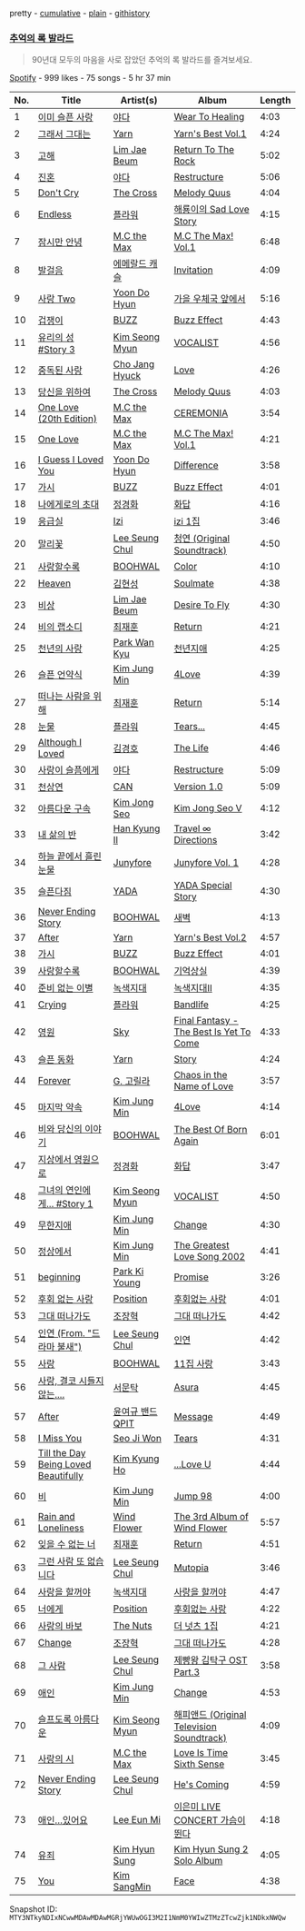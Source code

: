 pretty - [cumulative](/playlists/cumulative/37i9dQZF1DX53hLvTvX3eQ.md) - [plain](/playlists/plain/37i9dQZF1DX53hLvTvX3eQ) - [githistory](https://github.githistory.xyz/mackorone/spotify-playlist-archive/blob/main/playlists/plain/37i9dQZF1DX53hLvTvX3eQ)

### [추억의 록 발라드](https://open.spotify.com/playlist/37i9dQZF1DX53hLvTvX3eQ)

> 90년대 모두의 마음을 사로 잡았던 추억의 록 발라드를 즐겨보세요.

[Spotify](https://open.spotify.com/user/spotify) - 999 likes - 75 songs - 5 hr 37 min

| No. | Title | Artist(s) | Album | Length |
|---|---|---|---|---|
| 1 | [이미 슬픈 사랑](https://open.spotify.com/track/4OKJVnIyO8KRq182dstNOI) | [야다](https://open.spotify.com/artist/3YB77fanbqqyPS7NstYpOE) | [Wear To Healing](https://open.spotify.com/album/2AnkRwvtuLl5DwmrwSRndo) | 4:03 |
| 2 | [그래서 그대는](https://open.spotify.com/track/5aVuzoktGBQRedWuHqRhLC) | [Yarn](https://open.spotify.com/artist/3226f2U0gI31nf1pUdNO8t) | [Yarn's Best Vol.1](https://open.spotify.com/album/43fHwMitZWvkOAN4aeI4jP) | 4:24 |
| 3 | [고해](https://open.spotify.com/track/1cEODRpsqyAvzQvYJnDcGu) | [Lim Jae Beum](https://open.spotify.com/artist/7cYFopPCh8aSpBHANLgLaV) | [Return To The Rock](https://open.spotify.com/album/4zDVnS4MFbmPNteEQBknoB) | 5:02 |
| 4 | [진혼](https://open.spotify.com/track/2BxUjHQRrYX82cP3wDvOTU) | [야다](https://open.spotify.com/artist/3YB77fanbqqyPS7NstYpOE) | [Restructure](https://open.spotify.com/album/6NEUkvavXv0GoJYxWPpfLp) | 5:06 |
| 5 | [Don't Cry](https://open.spotify.com/track/5wJOqoOsEqJWoHaisUpDVV) | [The Cross](https://open.spotify.com/artist/5iWp4nvZ8u0DxQjVIidCuC) | [Melody Quus](https://open.spotify.com/album/6Nb2dANlImyX56CsWHxDEW) | 4:04 |
| 6 | [Endless](https://open.spotify.com/track/1OzCTRwO4znqWZsPJZpRSt) | [플라워](https://open.spotify.com/artist/5sp44iOiTOC0lXmN8zMRaT) | [해룡이의 Sad Love Story](https://open.spotify.com/album/7KFnrJoRlzphnYp2tZefaS) | 4:15 |
| 7 | [잠시만 안녕](https://open.spotify.com/track/7fyEwJts3Fv2D4MIt5I1M9) | [M.C the Max](https://open.spotify.com/artist/3MaRWfwKpbYnkYHC5gRKYo) | [M.C The Max! Vol.1](https://open.spotify.com/album/0FPzOi7YqDtrJAqnfq3O4T) | 6:48 |
| 8 | [발걸음](https://open.spotify.com/track/7JN8HvhCflgYz0ZqZeoljj) | [에메랄드 캐슬](https://open.spotify.com/artist/7zPGoXRG2xvV99yRfzM3Yp) | [Invitation](https://open.spotify.com/album/1E1VNOZbbsnKxEpRgXP5Jd) | 4:09 |
| 9 | [사랑 Two](https://open.spotify.com/track/5EGZGkg7DuToUdEa88W2xQ) | [Yoon Do Hyun](https://open.spotify.com/artist/6KsmQPHXE3qhzNNBPSZ0eB) | [가을 우체국 앞에서](https://open.spotify.com/album/78rKb6IVqCQRpfQPBJwKTt) | 5:16 |
| 10 | [겁쟁이](https://open.spotify.com/track/6Ef8tkhiFOOFOAeaQBFqtA) | [BUZZ](https://open.spotify.com/artist/4SdXXEHKFa5NSoh10QxeN2) | [Buzz Effect](https://open.spotify.com/album/5x4zrXuHdIusSB0umnih8n) | 4:43 |
| 11 | [유리의 성 \#Story 3](https://open.spotify.com/track/578HuRRS0tFvtYhs3t8vwc) | [Kim Seong Myun](https://open.spotify.com/artist/5svaD2IpOu7m6NB8k6k1Kp) | [VOCALIST](https://open.spotify.com/album/1gtjK8tx9l5vt5QooJcy6N) | 4:56 |
| 12 | [중독된 사랑](https://open.spotify.com/track/5NtAjS4i0wEFK0lvvuSAVb) | [Cho Jang Hyuck](https://open.spotify.com/artist/7KbzPMRhUFtaSynZ4Oim5Q) | [Love](https://open.spotify.com/album/3OXMz0E7sNDCEtiB4xNNkf) | 4:26 |
| 13 | [당신을 위하여](https://open.spotify.com/track/5qTEVUFXNLwFtbwZiNiVwZ) | [The Cross](https://open.spotify.com/artist/5iWp4nvZ8u0DxQjVIidCuC) | [Melody Quus](https://open.spotify.com/album/6Nb2dANlImyX56CsWHxDEW) | 4:03 |
| 14 | [One Love \(20th Edition\)](https://open.spotify.com/track/6jg7fiZTt7tLeSXRSsAzqK) | [M.C the Max](https://open.spotify.com/artist/3MaRWfwKpbYnkYHC5gRKYo) | [CEREMONIA](https://open.spotify.com/album/2tb2AzY9uac3ND3Wf8RQPL) | 3:54 |
| 15 | [One Love](https://open.spotify.com/track/5alMW854ShjDbupOJtaNKC) | [M.C the Max](https://open.spotify.com/artist/3MaRWfwKpbYnkYHC5gRKYo) | [M.C The Max! Vol.1](https://open.spotify.com/album/0FPzOi7YqDtrJAqnfq3O4T) | 4:21 |
| 16 | [I Guess I Loved You](https://open.spotify.com/track/1w2hClDL1xH4FPZIipZ1FJ) | [Yoon Do Hyun](https://open.spotify.com/artist/6KsmQPHXE3qhzNNBPSZ0eB) | [Difference](https://open.spotify.com/album/36HKeRjDoczel62iwy3z75) | 3:58 |
| 17 | [가시](https://open.spotify.com/track/7csMuPqdOPaFKby0AoRYL5) | [BUZZ](https://open.spotify.com/artist/4SdXXEHKFa5NSoh10QxeN2) | [Buzz Effect](https://open.spotify.com/album/5x4zrXuHdIusSB0umnih8n) | 4:01 |
| 18 | [나에게로의 초대](https://open.spotify.com/track/36me6gJ2obYpfKc3YKXECM) | [정경화](https://open.spotify.com/artist/1yjdL7icFOQ3QlPReSiCfN) | [화답](https://open.spotify.com/album/47uDR8Nz6SEgOK6sKZUTld) | 4:16 |
| 19 | [응급실](https://open.spotify.com/track/5XVEx1pTUR4T7ABtXoGGxx) | [Izi](https://open.spotify.com/artist/4PPkRMbw2jIs7flJkl4okf) | [izi 1집](https://open.spotify.com/album/1KTUBQHfKhX9F2X01sqEO8) | 3:46 |
| 20 | [말리꽃](https://open.spotify.com/track/1RU6gAnZSoxAE1pYTE7cfh) | [Lee Seung Chul](https://open.spotify.com/artist/5Ecf8RR2UWFAvyeItabffF) | [청연 \(Original Soundtrack\)](https://open.spotify.com/album/51Up0SNMGyG6lWKPM7bJ5X) | 4:50 |
| 21 | [사랑할수록](https://open.spotify.com/track/30GH7aoSEBD9YmgSy83K85) | [BOOHWAL](https://open.spotify.com/artist/2LtEDRKi75vGtsfdy205jX) | [Color](https://open.spotify.com/album/5jzebpTutPXBN69mZOwzQy) | 4:10 |
| 22 | [Heaven](https://open.spotify.com/track/7uo6d7vlvaWZVeoiMCZmsN) | [김현성](https://open.spotify.com/artist/05HCRWM8qQ2JHQrciIpX8p) | [Soulmate](https://open.spotify.com/album/3FSFtyCOyHHDXbaqBsK3sa) | 4:38 |
| 23 | [비상](https://open.spotify.com/track/6YZQnBMOVFYsUERkP1BjsM) | [Lim Jae Beum](https://open.spotify.com/artist/7cYFopPCh8aSpBHANLgLaV) | [Desire To Fly](https://open.spotify.com/album/1t2xBGmp2yQKnQEdf6omH3) | 4:30 |
| 24 | [비의 랩소디](https://open.spotify.com/track/0zXc1HfRIwrf7j2vcvDAjN) | [최재훈](https://open.spotify.com/artist/5dL3HWKQaQBnqhIDsMZQBB) | [Return](https://open.spotify.com/album/4tFPCuB69IGx1YyvrhNwEV) | 4:21 |
| 25 | [천년의 사랑](https://open.spotify.com/track/29FS4aopbu0HWQ2GSFalvy) | [Park Wan Kyu](https://open.spotify.com/artist/3QUst1HlAmRuM48c5n5HSB) | [천년지애](https://open.spotify.com/album/3TQXaDuauGf8syAkPbYrex) | 4:25 |
| 26 | [슬픈 언약식](https://open.spotify.com/track/01V3UPOp55CbF598WEcsqS) | [Kim Jung Min](https://open.spotify.com/artist/3SqnTAwj36AgFDT1XVIPD8) | [4Love](https://open.spotify.com/album/6TcJ8I4bTBO8924wOksjUI) | 4:39 |
| 27 | [떠나는 사람을 위해](https://open.spotify.com/track/0dzHoRuNcbnreUXVscCnCV) | [최재훈](https://open.spotify.com/artist/5dL3HWKQaQBnqhIDsMZQBB) | [Return](https://open.spotify.com/album/4tFPCuB69IGx1YyvrhNwEV) | 5:14 |
| 28 | [눈물](https://open.spotify.com/track/4DSuNseoQlb4X4sGamoxWP) | [플라워](https://open.spotify.com/artist/5sp44iOiTOC0lXmN8zMRaT) | [Tears...](https://open.spotify.com/album/3lDr0DTjFagZN5zl3GdD7z) | 4:45 |
| 29 | [Although I Loved](https://open.spotify.com/track/4RiuKTTcuau1U7u3XdYQuP) | [김경호](https://open.spotify.com/artist/25Qd17778cR6eX2fnHBfig) | [The Life](https://open.spotify.com/album/2whTv68Bl5aELGjqok13yu) | 4:46 |
| 30 | [사랑이 슬픔에게](https://open.spotify.com/track/41IpMIfSgmj3lIsFEvlYzd) | [야다](https://open.spotify.com/artist/3YB77fanbqqyPS7NstYpOE) | [Restructure](https://open.spotify.com/album/6NEUkvavXv0GoJYxWPpfLp) | 5:09 |
| 31 | [천상연](https://open.spotify.com/track/5WQwhK2KLfWJDVDznuedLN) | [CAN](https://open.spotify.com/artist/2c1h7Xz5KxOeVuwfz8HTGQ) | [Version 1.0](https://open.spotify.com/album/1IpzCpS2L0ooCeFxRTXhko) | 5:09 |
| 32 | [아름다운 구속](https://open.spotify.com/track/5CE7Q33bONpzjgKAjRkDxv) | [Kim Jong Seo](https://open.spotify.com/artist/1Z6Sy2Tn7jFqqPAPIAVMB1) | [Kim Jong Seo Ⅴ](https://open.spotify.com/album/4eKFy8EDH3HrAU6G0AOEp3) | 4:12 |
| 33 | [내 삶의 반](https://open.spotify.com/track/0oTMCJxeuH8meBJ81cHubn) | [Han Kyung Il](https://open.spotify.com/artist/1QWsO985ZVETFz5Odn4spA) | [Travel ∞ Directions](https://open.spotify.com/album/3i1AS6MZNPsORiHrJYTHgb) | 3:42 |
| 34 | [하늘 끝에서 흘린 눈물](https://open.spotify.com/track/1REeGczWfqbhmL3Zs78d6c) | [Junyfore](https://open.spotify.com/artist/51W8NJbaiFYuFIuo5FqOUg) | [Junyfore Vol\. 1](https://open.spotify.com/album/4CrJGXadzkdSYBChVp3I7X) | 4:28 |
| 35 | [슬픈다짐](https://open.spotify.com/track/0pOYkxWC3WgpEye5funfNm) | [YADA](https://open.spotify.com/artist/3hqrD2WfonDCMuXyfl0uTB) | [YADA Special Story](https://open.spotify.com/album/0yEfxrdo0oWEEUvCGRZ2m3) | 4:30 |
| 36 | [Never Ending Story](https://open.spotify.com/track/0yamqkAFAmpdLNVcmJLSo8) | [BOOHWAL](https://open.spotify.com/artist/2LtEDRKi75vGtsfdy205jX) | [새벽](https://open.spotify.com/album/4nc43iXhWaylkGhKdVsKyH) | 4:13 |
| 37 | [After](https://open.spotify.com/track/10YIPF9BxcR2Imaobfw5Dg) | [Yarn](https://open.spotify.com/artist/3226f2U0gI31nf1pUdNO8t) | [Yarn's Best Vol.2](https://open.spotify.com/album/5ddcpuDRgCszh3fqQiayaE) | 4:57 |
| 38 | [가시](https://open.spotify.com/track/7csMuPqdOPaFKby0AoRYL5) | [BUZZ](https://open.spotify.com/artist/4SdXXEHKFa5NSoh10QxeN2) | [Buzz Effect](https://open.spotify.com/album/5x4zrXuHdIusSB0umnih8n) | 4:01 |
| 39 | [사랑할수록](https://open.spotify.com/track/5R7CMPvfSM0RdBYTFuKlDt) | [BOOHWAL](https://open.spotify.com/artist/2LtEDRKi75vGtsfdy205jX) | [기억상실](https://open.spotify.com/album/6fQp1ErGeFDBpDXJjkWgsF) | 4:39 |
| 40 | [준비 없는 이별](https://open.spotify.com/track/7CSmwiPhtzLt03ZiLCGmlv) | [녹색지대](https://open.spotify.com/artist/7fi5KGkFM55KpMQ80TsAhn) | [녹색지대Ⅱ](https://open.spotify.com/album/2XfaQQmsFw92v1kooahFxg) | 4:35 |
| 41 | [Crying](https://open.spotify.com/track/0TuU81Gdgr7fc8w0Ztt2iO) | [플라워](https://open.spotify.com/artist/5sp44iOiTOC0lXmN8zMRaT) | [Bandlife](https://open.spotify.com/album/7lHhvMAK71MO4p94IZ5x3b) | 4:25 |
| 42 | [영원](https://open.spotify.com/track/7Fi8gr20s1CngYWJFUL27m) | [Sky](https://open.spotify.com/artist/0NevTvfjHPhYiQrogBXrqj) | [Final Fantasy \-The Best Is Yet To Come](https://open.spotify.com/album/5iIizqydJAR7YYItY7kSwe) | 4:33 |
| 43 | [슬픈 동화](https://open.spotify.com/track/1IpOlgbX2B8QB0GnT8DUP1) | [Yarn](https://open.spotify.com/artist/3226f2U0gI31nf1pUdNO8t) | [Story](https://open.spotify.com/album/3R14DVB66J9xkdzQiaDRGj) | 4:24 |
| 44 | [Forever](https://open.spotify.com/track/3DzzBD3RoBWZaNWCmJyTVw) | [G\. 고릴라](https://open.spotify.com/artist/1nEP0V9Zqiwdm5W1Vg5dpL) | [Chaos in the Name of Love](https://open.spotify.com/album/0H38zdnhKGgNC7xc3iACF4) | 3:57 |
| 45 | [마지막 약속](https://open.spotify.com/track/7uaTKyXRjGCFpNDRsdVYC9) | [Kim Jung Min](https://open.spotify.com/artist/3SqnTAwj36AgFDT1XVIPD8) | [4Love](https://open.spotify.com/album/6TcJ8I4bTBO8924wOksjUI) | 4:14 |
| 46 | [비와 당신의 이야기](https://open.spotify.com/track/4YvWV2TfZkrUYS6Th28iKB) | [BOOHWAL](https://open.spotify.com/artist/2LtEDRKi75vGtsfdy205jX) | [The Best Of Born Again](https://open.spotify.com/album/4rvxxZJ12vnJgPLCsIM2AN) | 6:01 |
| 47 | [지상에서 영원으로](https://open.spotify.com/track/4bEnSLRsxT4QrNFGAzJUoE) | [정경화](https://open.spotify.com/artist/1yjdL7icFOQ3QlPReSiCfN) | [화답](https://open.spotify.com/album/47uDR8Nz6SEgOK6sKZUTld) | 3:47 |
| 48 | [그녀의 연인에게..\. \#Story 1](https://open.spotify.com/track/4uNF79VtjMAbnpQKCPn5Oz) | [Kim Seong Myun](https://open.spotify.com/artist/5svaD2IpOu7m6NB8k6k1Kp) | [VOCALIST](https://open.spotify.com/album/1gtjK8tx9l5vt5QooJcy6N) | 4:50 |
| 49 | [무한지애](https://open.spotify.com/track/65wO72NHw8YmV6Il8je0Ml) | [Kim Jung Min](https://open.spotify.com/artist/3SqnTAwj36AgFDT1XVIPD8) | [Change](https://open.spotify.com/album/1qfwLENLIMv3t3m6Rcnf7n) | 4:30 |
| 50 | [정상에서](https://open.spotify.com/track/03W1W2txKt53LhfiRFyjas) | [Kim Jung Min](https://open.spotify.com/artist/3SqnTAwj36AgFDT1XVIPD8) | [The Greatest Love Song 2002](https://open.spotify.com/album/6FQufulNo3K8qdln60tudg) | 4:41 |
| 51 | [beginning](https://open.spotify.com/track/2BtlbxJF9yfPNbza29VmoR) | [Park Ki Young](https://open.spotify.com/artist/2wAjuE3pVtauK8ZQ2p4SXN) | [Promise](https://open.spotify.com/album/5teS918UxfihkdCYzHIwde) | 3:26 |
| 52 | [후회 없는 사랑](https://open.spotify.com/track/7jJJ1aqT1X9v9J3ewsZGTd) | [Position](https://open.spotify.com/artist/46Bj2frkvUzqJUwcSx24Wo) | [후회없는 사랑](https://open.spotify.com/album/0oobbKF8G4QGUA7jXyP9MO) | 4:01 |
| 53 | [그대 떠나가도](https://open.spotify.com/track/4HiTlyjhC6SW6SQDJ5sVPo) | [조장혁](https://open.spotify.com/artist/3Zr4ycz7Z2A4stxubPqyJY) | [그대 떠나가도](https://open.spotify.com/album/1whdmxp3Yr9SDL3D9QYpKx) | 4:42 |
| 54 | [인연 \(From\. "드라마 불새"\)](https://open.spotify.com/track/7GXXYo4xfARIJeNOu9a2Se) | [Lee Seung Chul](https://open.spotify.com/artist/5Ecf8RR2UWFAvyeItabffF) | [인연](https://open.spotify.com/album/4tNYcoG7KmE4toxCvnHKQA) | 4:42 |
| 55 | [사랑](https://open.spotify.com/track/5ojeUUgIkneFIQbZVRFOjO) | [BOOHWAL](https://open.spotify.com/artist/2LtEDRKi75vGtsfdy205jX) | [11집 사랑](https://open.spotify.com/album/3s1SOGif1DK6FN65K1bBvv) | 3:43 |
| 56 | [사랑, 결코 시들지 않는....](https://open.spotify.com/track/0DXhrYTbsMhFBKiqmDtkd7) | [서문탁](https://open.spotify.com/artist/190lOeScMz8R14WxvV5iq6) | [Asura](https://open.spotify.com/album/5TlUHsL9fB3jtCQ6rmIIG2) | 4:45 |
| 57 | [After](https://open.spotify.com/track/0ylDYwQ4OUSUtgZT00C13L) | [윤여규 밴드 QPIT](https://open.spotify.com/artist/6tZ7CxKeqb5RBSXiUGX7xW) | [Message](https://open.spotify.com/album/3gbGVHqtFpZIQ6NHAqip3E) | 4:49 |
| 58 | [I Miss You](https://open.spotify.com/track/2Yhvs1vHJ68Vmn8m2Xj7h6) | [Seo Ji Won](https://open.spotify.com/artist/4TBgwwFdWe205WGBPIuiPZ) | [Tears](https://open.spotify.com/album/1z3z64S2jYWOInW3doGOgb) | 4:31 |
| 59 | [Till the Day Being Loved Beautifully](https://open.spotify.com/track/3mP6m44SSixAnpOsoMDdhk) | [Kim Kyung Ho](https://open.spotify.com/artist/15Tra1ytu0naoNByIhZArl) | [...Love U](https://open.spotify.com/album/4ltA3801NArBlcYgeknez6) | 4:44 |
| 60 | [비](https://open.spotify.com/track/5JsbkkkTvdpwUwgzRqXGca) | [Kim Jung Min](https://open.spotify.com/artist/3SqnTAwj36AgFDT1XVIPD8) | [Jump 98](https://open.spotify.com/album/2FCiya0BoBE8N9suHW6AuE) | 4:00 |
| 61 | [Rain and Loneliness](https://open.spotify.com/track/0ISV9hsOufvKJBIRYCiLW5) | [Wind Flower](https://open.spotify.com/artist/7qx0Y8C5Lper7nciLNc8TD) | [The 3rd Album of Wind Flower](https://open.spotify.com/album/68jkWREdaIkNZYUXVAJ1W4) | 5:57 |
| 62 | [잊을 수 없는 너](https://open.spotify.com/track/1WVQiyxTzomwFW2cDWfjkC) | [최재훈](https://open.spotify.com/artist/5dL3HWKQaQBnqhIDsMZQBB) | [Return](https://open.spotify.com/album/4tFPCuB69IGx1YyvrhNwEV) | 4:51 |
| 63 | [그런 사람 또 없습니다](https://open.spotify.com/track/5MGZPn7QWGD3DTmPyrpj79) | [Lee Seung Chul](https://open.spotify.com/artist/5Ecf8RR2UWFAvyeItabffF) | [Mutopia](https://open.spotify.com/album/4ybqL6fP7aAL7vPKIOr9Lh) | 3:46 |
| 64 | [사랑을 할꺼야](https://open.spotify.com/track/0FfuKhRBu7rHJq1AYoEZXu) | [녹색지대](https://open.spotify.com/artist/7fi5KGkFM55KpMQ80TsAhn) | [사랑을 할꺼야](https://open.spotify.com/album/5XWRjRJ5Q9Q6UE34EuUiQU) | 4:47 |
| 65 | [너에게](https://open.spotify.com/track/0IgfoHD9IeSdOWYN3kwh19) | [Position](https://open.spotify.com/artist/46Bj2frkvUzqJUwcSx24Wo) | [후회없는 사랑](https://open.spotify.com/album/0oobbKF8G4QGUA7jXyP9MO) | 4:22 |
| 66 | [사랑의 바보](https://open.spotify.com/track/3wYDgvDi82GUU1NPy2roYp) | [The Nuts](https://open.spotify.com/artist/56NKtypwi90dIOb5ZQZwHb) | [더 넛츠 1집](https://open.spotify.com/album/5H4enzwKTdOaPPNvb9W1lf) | 4:21 |
| 67 | [Change](https://open.spotify.com/track/4QBK8zyiYAkxbg5dgKdFoy) | [조장혁](https://open.spotify.com/artist/3Zr4ycz7Z2A4stxubPqyJY) | [그대 떠나가도](https://open.spotify.com/album/1whdmxp3Yr9SDL3D9QYpKx) | 4:28 |
| 68 | [그 사람](https://open.spotify.com/track/6ad1hOruGyvnNvIk53VgmD) | [Lee Seung Chul](https://open.spotify.com/artist/5Ecf8RR2UWFAvyeItabffF) | [제빵왕 김탁구 OST Part.3](https://open.spotify.com/album/4aNwPS4cpqI4O5aMQPn6pH) | 3:58 |
| 69 | [애인](https://open.spotify.com/track/5Knh039ggOPsb9JZ50retD) | [Kim Jung Min](https://open.spotify.com/artist/3SqnTAwj36AgFDT1XVIPD8) | [Change](https://open.spotify.com/album/1qfwLENLIMv3t3m6Rcnf7n) | 4:53 |
| 70 | [슬프도록 아름다운](https://open.spotify.com/track/21leGkMoq1C97wE89Jyql2) | [Kim Seong Myun](https://open.spotify.com/artist/5svaD2IpOu7m6NB8k6k1Kp) | [해피앤드 \(Original Television Soundtrack\)](https://open.spotify.com/album/6dPKrBrP9opxdHwKnJErV4) | 4:09 |
| 71 | [사랑의 시](https://open.spotify.com/track/6K60nJi0wMt6XcPvhGbQLP) | [M.C the Max](https://open.spotify.com/artist/3MaRWfwKpbYnkYHC5gRKYo) | [Love Is Time Sixth Sense](https://open.spotify.com/album/6VjZu0I92vdfh4dGEP9qCQ) | 3:45 |
| 72 | [Never Ending Story](https://open.spotify.com/track/6Qa7ooyOGYyf9oHA0I9Ay3) | [Lee Seung Chul](https://open.spotify.com/artist/5Ecf8RR2UWFAvyeItabffF) | [He's Coming](https://open.spotify.com/album/79G1oGLZPcyQAyPBRb8HJi) | 4:59 |
| 73 | [애인…있어요](https://open.spotify.com/track/4hDdZkmUuBiM8mQSGXeY75) | [Lee Eun Mi](https://open.spotify.com/artist/57Rbh9mF8Peu1jOPRawGHW) | [이은미 LIVE CONCERT 가슴이 뛴다](https://open.spotify.com/album/2zFdzuOnmYvh9fKJgRpOIm) | 4:18 |
| 74 | [유죄](https://open.spotify.com/track/50JJRvyBQRF0wXfXYQ5U3B) | [Kim Hyun Sung](https://open.spotify.com/artist/2OlQF7o8Cos9ruBAYxfy7I) | [Kim Hyun Sung 2 Solo Album](https://open.spotify.com/album/333rXQab40GUjauLGmMPuD) | 4:05 |
| 75 | [You](https://open.spotify.com/track/532BkP20KoyCq7ehziah0N) | [Kim SangMin](https://open.spotify.com/artist/1qUM2ze6aqsBM8eIUDJlqo) | [Face](https://open.spotify.com/album/5DKVM7qALIPE2dsiPP6spX) | 4:38 |

Snapshot ID: `MTY3NTkyNDIxNCwwMDAwMDAwMGRjYWUwOGI3M2I1NmM0YWIwZTMzZTcwZjk1NDkxNWQw`
